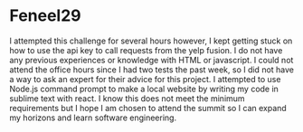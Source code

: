 # Feneel29

I attempted this challenge for several hours however, I kept getting stuck on how to use the api key to call requests from the yelp fusion. I do not have any previous experiences or knowledge with HTML or javascript. I could not attend the office hours since I had two tests the past week, so I did not have a way to ask an expert for their advice for this project. I attempted to use Node.js command prompt to make a local website by writing my code in sublime text with react. I know this does not meet the minimum requirements but I hope I am chosen to attend the summit so I can expand my horizons and learn software engineering. 

